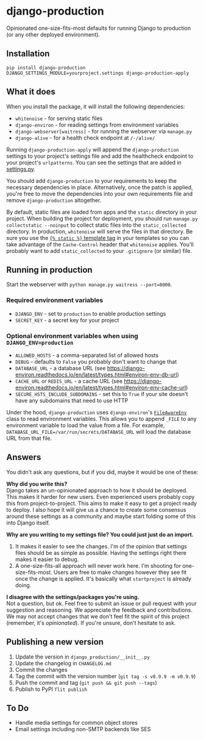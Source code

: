 # django-production

Opinionated one-size-fits-most defaults for running Django to production (or any other deployed environment).

## Installation

```
pip install django-production
DJANGO_SETTINGS_MODULE=yourproject.settings django-production-apply
```

## What it does

When you install the package, it will install the following dependencies:

* `whitenoise` - for serving static files
* `django-environ` - for reading settings from environment variables
* `django-webserver[waitress]` - for running the webserver via `manage.py`
* `django-alive` - for a health check endpoint at `/-/alive/`

Running `django-production-apply` will append the `django-production` settings to your project's settings file and add the healthcheck endpoint to your project's `urlpatterns`. You can see the settings that are added in [settings.py](https://github.com/lincolnloop/django-production/blob/main/django_production/settings.py).

You should add `django-production` to your requirements to keep the necessary dependencies in place. Alternatively, once the patch is applied, you're free to move the dependencies into your own requirements file and remove `django-production` altogether.

By default, static files are loaded from apps and the `static` directory in your project. When building the project for deployment, you should run `manage.py collectstatic --noinput` to collect static files into the `static_collected` directory. In production, `whitenoise` will serve the files in that directory. Be sure you use the [`{% static %}` template tag](https://docs.djangoproject.com/en/dev/ref/templates/builtins/#static) in your templates so you can take advantage of the `Cache-Control` header that `whitenoise` applies. You'll probably want to add `static_collected` to your `.gitignore` (or similar) file.

## Running in production

Start the webserver with `python manage.py waitress --port=8000`.

### Required environment variables

* `DJANGO_ENV` - set to `production` to enable production settings
* `SECRET_KEY` - a secret key for your project

### Optional environment variables when using `DJANGO_ENV=production`

* `ALLOWED_HOSTS` - a comma-separated list of allowed hosts
* `DEBUG` - defaults to `False` you probably don't want to change that
* `DATABASE_URL` - a database URL (see https://django-environ.readthedocs.io/en/latest/types.html#environ-env-db-url)
* `CACHE_URL` or `REDIS_URL` - a cache URL (see https://django-environ.readthedocs.io/en/latest/types.html#environ-env-cache-url)
* `SECURE_HSTS_INCLUDE_SUBDOMAINS` - set this to `True` if your site doesn't have any subdomains that need to use HTTP

Under the hood, `django-production` uses `django-environ`'s [`FileAwareEnv`](https://django-environ.readthedocs.io/en/latest/tips.html#docker-style-file-based-variables) class to read environment variables. This allows you to append `_FILE` to any environment variable to load the value from a file. For example, `DATABASE_URL_FILE=/var/run/secrets/DATABASE_URL` will load the database URL from that file.

## Answers

You didn't ask any questions, but if you did, maybe it would be one of these:

**Why did you write this?**  
Django takes an un-opinionated approach to how it should be deployed. This makes it harder for new users. Even experienced users probably copy this from project-to-project. This aims to make it easy to get a project ready to deploy. I also hope it will give us a chance to create some consensus around these settings as a community and maybe start folding some of this into Django itself.

**Why are you writing to my settings file? You could just just do an import.**
1. It makes it easier to see the changes. I'm of the opinion that settings files should be as simple as possible. Having the settings right there makes it easier to debug.
2. A one-size-fits-all approach will never work here. I'm shooting for one-size-fits-most. Users are free to make changes however they see fit once the change is applied. It's basically what `startproject` is already doing.

**I disagree with the settings/packages you're using.**  
Not a question, but ok. Feel free to submit an issue or pull request with your suggestion and reasoning. We appreciate the feedback and contributions. We may not accept changes that we don't feel fit the spirit of this project (remember, it's _opinionated_). If you're unsure, don't hesitate to ask.

## Publishing a new version

1. Update the version in `django_production/__init__.py`
2. Update the changelog in `CHANGELOG.md`
3. Commit the changes
4. Tag the commit with the version number (`git tag -s v0.9.9 -m v0.9.9`)
5. Push the commit and tag (`git push && git push --tags`)
6. Publish to PyPI `flit publish`

## To Do

* Handle media settings for common object stores
* Email settings including non-SMTP backends like SES